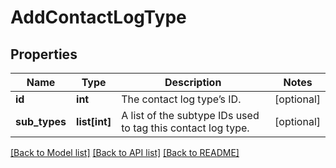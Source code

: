 # AddContactLogType

## Properties
Name | Type | Description | Notes
------------ | ------------- | ------------- | -------------
**id** | **int** | The contact log type’s ID. | [optional] 
**sub_types** | **list[int]** | A list of the subtype IDs used to tag this contact log type. | [optional] 

[[Back to Model list]](../README.md#documentation-for-models) [[Back to API list]](../README.md#documentation-for-api-endpoints) [[Back to README]](../README.md)


